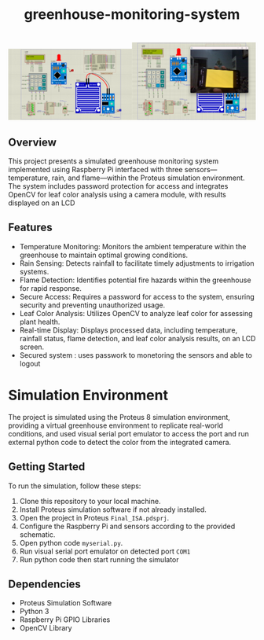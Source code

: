 <h1 align = center style ="margin-bottom:40px"> greenhouse-monitoring-system </h1>
<p align="center"><img src="media/1.png" width=50%><img src="media/2.png" width=50%></p>

## Overview

This project presents a simulated greenhouse monitoring system implemented using Raspberry Pi interfaced with three sensors—temperature, rain, and flame—within the Proteus simulation environment. The system includes password protection for access and integrates OpenCV for leaf color analysis using a camera module, with results displayed on an LCD

## Features

- Temperature Monitoring: Monitors the ambient temperature within the greenhouse to maintain optimal growing conditions.
- Rain Sensing: Detects rainfall to facilitate timely adjustments to irrigation systems.
- Flame Detection: Identifies potential fire hazards within the greenhouse for rapid response.
- Secure Access: Requires a password for access to the system, ensuring security and preventing unauthorized usage.
- Leaf Color Analysis: Utilizes OpenCV to analyze leaf color for assessing plant health.
- Real-time Display: Displays processed data, including temperature, rainfall status, flame detection, and leaf color analysis results, on an LCD screen.
- Secured system : uses passwork to monetoring the sensors and able to logout

# Simulation Environment

The project is simulated using the Proteus 8 simulation environment, providing a virtual greenhouse environment to replicate real-world conditions, and used visual serial port emulator to access the port and run external python code to detect the color from the integrated camera.

## Getting Started

To run the simulation, follow these steps:

1. Clone this repository to your local machine.
2. Install Proteus simulation software if not already installed.
3. Open the project in Proteus `Final_ISA.pdsprj`.
4. Configure the Raspberry Pi and sensors according to the provided schematic.
5. Open python code `myserial.py`.
6. Run visual serial port emulator on detected port `COM1`
7. Run python code then start running the simulator

## Dependencies
- Proteus Simulation Software
- Python 3
- Raspberry Pi GPIO Libraries
- OpenCV Library